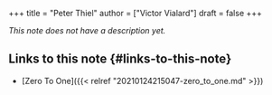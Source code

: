 +++
title = "Peter Thiel"
author = ["Victor Vialard"]
draft = false
+++

_This note does not have a description yet._


## Links to this note {#links-to-this-note}

-   [Zero To One]({{< relref "20210124215047-zero_to_one.md" >}})
